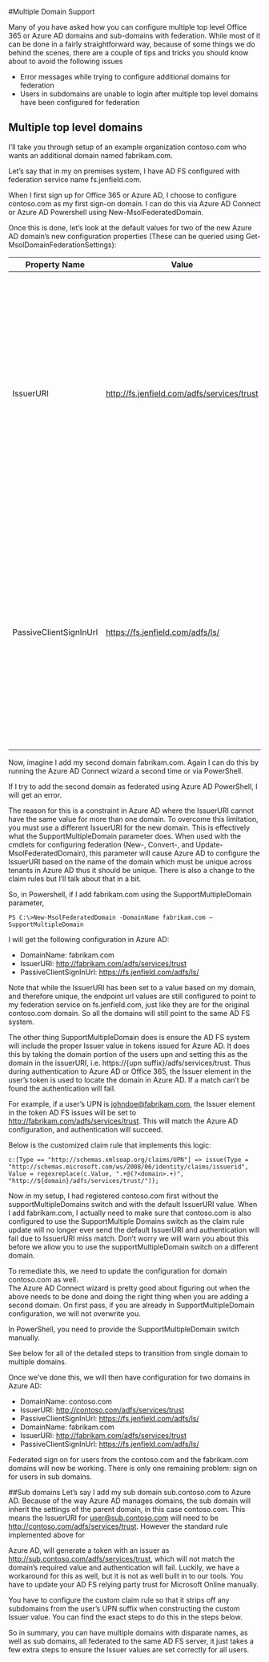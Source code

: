 <properties
    pageTitle="Azure AD Connect Multiple Domains"
    description="This document describes setting up and configuring multiple top level domains with O365 and Azure AD."
    services="active-directory"
    documentationCenter=""
    authors="billmath"
    manager="stevenpo"
    editor="curtand"/>

<tags
    ms.service="active-directory"
    ms.workload="identity"
    ms.tgt_pltfrm="na"
    ms.devlang="na"
    ms.topic="article"
    ms.date="12/02/2015"
    ms.author="billmath"/>

#Multiple Domain Support

Many of you have asked how you can configure multiple top level Office 365 or Azure AD domains and sub-domains with federation.
While most of it can be done in a fairly straightforward way, because of some things we do behind the scenes, there are a couple of tips and tricks you should know about to avoid the following issues

- Error messages while trying to configure additional domains for federation
- Users in subdomains are unable to login after multiple top level domains have been configured for federation

## Multiple top level domains
I’ll take you through setup of an example organization contoso.com who wants an additional domain named fabrikam.com.

Let’s say that in my on premises system, I have AD FS configured with federation service name fs.jenfield.com.  

When I first sign up for Office 365 or Azure AD, I choose to configure contoso.com as my first sign-on domain.  I can do this via Azure AD Connect or Azure AD Powershell using New-MsolFederatedDomain.

Once this is done, let’s look at the default values for two of the new Azure AD domain’s new configuration properties (These can be queried using Get-MsolDomainFederationSettings):

| Property Name | Value | Description|
| ----- | ----- | -----|
|IssuerURI | http://fs.jenfield.com/adfs/services/trust| While it looks like a URL, this property is really just a name for the on premises authentication system, and so the path does not need to resolve to anything.  By default, Azure AD sets this to the value of the federation service identifier in my on premises AD FS configuration.
|PassiveClientSignInUrl|https://fs.jenfield.com/adfs/ls/|This is the location to which passive signin requests will be sent, and it resolves to my actual AD FS system.  Actually there are several “*Url” properties, but we just need to look at one example to illustrate the difference between this property and a URI such as the IssuerURI.

Now, imagine I add my second domain fabrikam.com.  Again I can do this by running the Azure AD Connect wizard a second time or via PowerShell.

If I try to add the second domain as federated using Azure AD PowerShell, I will get an error.

The reason for this is a constraint in Azure AD where the IssuerURI cannot have the same value for more than one domain.  To overcome this limitation, you must use a different IssuerURI for the new domain.  This is effectively what the SupportMultipleDomain parameter does.  When used with the cmdlets for configuring federation (New-, Convert-, and Update-MsolFederatedDomain), this parameter will cause Azure AD to configure the IssuerURI based on the name of the domain which must be unique across tenants in Azure AD thus it should be unique.  There is also a change to the claim rules but I’ll talk about that in a bit.

So, in Powershell, if I add fabrikam.com using the SupportMultipleDomain parameter,

    PS C:\>New-MsolFederatedDomain -DomainName fabrikam.com –SupportMultipleDomain

I will get the following configuration in Azure AD:

- DomainName: fabrikam.com
- IssuerURI: http://fabrikam.com/adfs/services/trust 
- PassiveClientSignInUrl: https://fs.jenfield.com/adfs/ls/ 

Note that while the IssuerURI has been set to a value based on my domain, and therefore unique, the endpoint url values are still configured to point to my federation service on fs.jenfield.com, just like they are for the original contoso.com domain.  So all the domains will still point to the same AD FS system.

The other thing SupportMultipleDomain does is ensure the AD FS system will include the proper Issuer value in tokens issued for Azure AD.  It does this by taking the domain portion of the users upn and setting this as the domain in the issuerURI, i.e. https://{upn suffix}/adfs/services/trust.  Thus during authentication to Azure AD or Office 365, the Issuer element in the user’s token is used to locate the domain in Azure AD.  If a match can’t be found the authentication will fail.

For example, if a user’s UPN is johndoe@fabrikam.com, the Issuer element in the token AD FS issues will be set to http://fabrikam.com/adfs/services/trust.  This will match the Azure AD configuration, and authentication will succeed.

Below is the customized claim rule that implements this logic:

    c:[Type == "http://schemas.xmlsoap.org/claims/UPN"] => issue(Type =   "http://schemas.microsoft.com/ws/2008/06/identity/claims/issuerid", Value = regexreplace(c.Value, ".+@(?<domain>.+)", "http://${domain}/adfs/services/trust/"));

Now in my setup, I had registered contoso.com first without the supportMultipleDomains switch and with the default IssuerURI value.  When I add fabrikam.com, I actually need to make sure that contoso.com is also configured to use the SupportMultiple Domains switch as the claim rule update will no longer ever send the default IssuerURI and authentication will fail due to IssuerURI miss match.  Don’t worry we will warn you about this before we allow you to use the supportMultipleDomain switch on a different domain.

To remediate this, we need to update the configuration for domain contoso.com as well.  
The Azure AD Connect wizard is pretty good about figuring out when the above needs to be done and doing the right thing when you are adding a second domain.  On first pass, if you are already in SupportMultipleDomain configuration, we will not overwrite you.

In PowerShell, you need to provide the SupportMultipleDomain switch manually.

See below for all of the detailed steps to transition from single domain to multiple domains.

Once we’ve done this, we will then have configuration for two domains in Azure AD:

- DomainName: contoso.com
- IssuerURI: http://contoso.com/adfs/services/trust 
- PassiveClientSignInUrl: https://fs.jenfield.com/adfs/ls/ 
- DomainName: fabrikam.com
- IssuerURI: http://fabrikam.com/adfs/services/trust 
- PassiveClientSignInUrl: https://fs.jenfield.com/adfs/ls/ 

Federated sign on for users from the contoso.com and the fabrikam.com domains will now be working.  There is only one remaining problem: sign on for users in sub domains.

##Sub domains
Let’s say I add my sub domain sub.contoso.com to Azure AD.  Because of the way Azure AD manages domains, the sub domain will inherit the settings of the parent domain, in this case contoso.com.  This means the IssuerURI for user@sub.contoso.com will need to be http://contoso.com/adfs/services/trust.  However the standard rule implemented above for 

Azure AD, will generate a token with an issuer as http://sub.contoso.com/adfs/services/trust, which will not match the domain’s required value and authentication will fail.
Luckily, we have a workaround for this as well, but it is not as well built in to our tools.  You have to update your AD FS relying party trust for Microsoft Online manually.  

You have to configure the custom claim rule so that it strips off any subdomains from the user’s UPN suffix when constructing the custom Issuer value.  You can find the exact steps to do this in the steps below.

So in summary, you can have multiple domains with disparate names, as well as sub domains, all federated to the same AD FS server, it just takes a few extra steps to ensure the Issuer values are set correctly for all users.




<!--HONumber=Mar16_HO4-->


